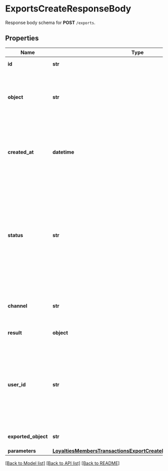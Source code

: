 # ExportsCreateResponseBody

Response body schema for **POST** `/exports`.

## Properties
Name | Type | Description | Notes
------------ | ------------- | ------------- | -------------
**id** | **str** | Unique export ID. | 
**object** | **str** | The type of object being represented. This object stores information about the export. | [default to 'export']
**created_at** | **datetime** | Timestamp representing the date and time when the export was scheduled in ISO 8601 format. | 
**status** | **str** | Status of the export. Informs you whether the export has already been completed, i.e. indicates whether the file containing the exported data has been generated. | [default to 'SCHEDULED']
**channel** | **str** | The channel through which the export was triggered. | [optional] 
**result** | **object** | Contains the URL of the CSV file. | 
**user_id** | **str** | Identifies the specific user who initiated the export through the Voucherify Dashboard; returned when the channel value is WEBSITE. | 
**exported_object** | **str** | The type of object to be exported. | [default to 'voucher_transactions']
**parameters** | [**LoyaltiesMembersTransactionsExportCreateRequestBodyParameters**](LoyaltiesMembersTransactionsExportCreateRequestBodyParameters.md) |  | [optional] 

[[Back to Model list]](../README.md#documentation-for-models) [[Back to API list]](../README.md#documentation-for-api-endpoints) [[Back to README]](../README.md)


